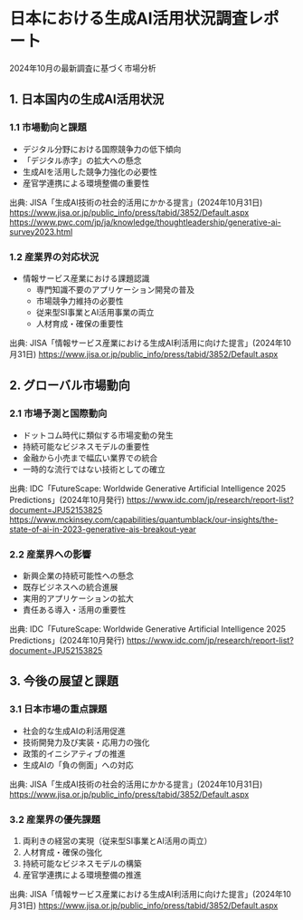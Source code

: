 # 日本における生成AI活用状況調査レポート
2024年10月の最新調査に基づく市場分析

## 1. 日本国内の生成AI活用状況

### 1.1 市場動向と課題
- デジタル分野における国際競争力の低下傾向
- 「デジタル赤字」の拡大への懸念
- 生成AIを活用した競争力強化の必要性
- 産官学連携による環境整備の重要性

出典: JISA「生成AI技術の社会的活用にかかる提言」(2024年10月31日)
https://www.jisa.or.jp/public_info/press/tabid/3852/Default.aspx
https://www.pwc.com/jp/ja/knowledge/thoughtleadership/generative-ai-survey2023.html

### 1.2 産業界の対応状況
- 情報サービス産業における課題認識
  - 専門知識不要のアプリケーション開発の普及
  - 市場競争力維持の必要性
  - 従来型SI事業とAI活用事業の両立
  - 人材育成・確保の重要性

出典: JISA「情報サービス産業における生成AI利活用に向けた提言」(2024年10月31日)
https://www.jisa.or.jp/public_info/press/tabid/3852/Default.aspx

## 2. グローバル市場動向

### 2.1 市場予測と国際動向
- ドットコム時代に類似する市場変動の発生
- 持続可能なビジネスモデルの重要性
- 金融から小売まで幅広い業界での統合
- 一時的な流行ではない技術としての確立

出典: IDC「FutureScape: Worldwide Generative Artificial Intelligence 2025 Predictions」(2024年10月発行)
https://www.idc.com/jp/research/report-list?document=JPJ52153825
https://www.mckinsey.com/capabilities/quantumblack/our-insights/the-state-of-ai-in-2023-generative-ais-breakout-year

### 2.2 産業界への影響
- 新興企業の持続可能性への懸念
- 既存ビジネスへの統合進展
- 実用的アプリケーションの拡大
- 責任ある導入・活用の重要性

出典: IDC「FutureScape: Worldwide Generative Artificial Intelligence 2025 Predictions」(2024年10月発行)
https://www.idc.com/jp/research/report-list?document=JPJ52153825

## 3. 今後の展望と課題

### 3.1 日本市場の重点課題
- 社会的な生成AIの利活用促進
- 技術開発力及び実装・応用力の強化
- 政策的イニシアティブの推進
- 生成AIの「負の側面」への対応

出典: JISA「生成AI技術の社会的活用にかかる提言」(2024年10月31日)
https://www.jisa.or.jp/public_info/press/tabid/3852/Default.aspx

### 3.2 産業界の優先課題
1. 両利きの経営の実現（従来型SI事業とAI活用の両立）
2. 人材育成・確保の強化
3. 持続可能なビジネスモデルの構築
4. 産官学連携による環境整備の推進

出典: JISA「情報サービス産業における生成AI利活用に向けた提言」(2024年10月31日)
https://www.jisa.or.jp/public_info/press/tabid/3852/Default.aspx
